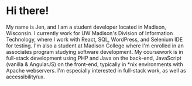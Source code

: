 # Hi there!

My name is Jen, and I am a student developer located in Madison, Wisconsin. I currently work for UW Madison's Division of Information Technology, where I work with React, SQL, WordPress, and Selenium IDE for testing. I'm also a student at Madison College where I'm enrolled in an associates program studying software development. My coursework is in full-stack development using PHP and Java on the back-end, JavaScript (vanilla & AngularJS) on the front-end, typically in \*nix environments with Apache webservers. I'm especially interested in full-stack work, as well as accessibility/ux. 
